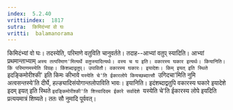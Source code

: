 ```yaml
---
index:  5.2.40
vrittiindex:  1817
sutra:  किमिदंभ्यां वो घः
vritti:  balamanorama 
---
```


किमिदंभ्यां वो घः। तदस्येति, परिमाणे वतुविति चानुवर्तते। तदाह--आभ्यां वतुप् स्यादिति। आभ्यां प्रथमान्ताभ्याम् `अस्य तत्परिमाण'मित्यर्थे वतुप्स्यादित्यर्थः। वस्य च घ इति। वकारस्य घकार इत्यर्थः। कियानिति। किं परिमाणमस्येति विग्रहः। किंशब्दाद्वतुप्। उपावितौ। वकारस्य घकारः। इयादेशः। किम् इयत् इति स्थिते `इदङ्किमोरीश्की' इति किमः कीभावे `यस्येति चे'ति ईकारलोपे कियच्छब्दात्सौ `उगिदचा'मिति नुमि अत्वसन्तस्ये'ति दीर्घे, हल्ङ्यादिसंयोगान्तलोपाविति भावः। इयानिति। इदंशब्दाद्वतुपि वकारस्य घकारे इयादेशे इदम् इयत् इति स्थिते `इदङ्किमोरीश्की'ति शित्त्वादिदम ईकारे सर्वादेशे `यस्येति चे'ति ईकारस्य लोपे इयदिति प्रत्ययमात्रं शिष्यते। ततः सौ नुमादि पूर्ववत्। 

